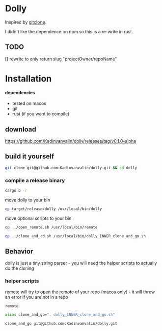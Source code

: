 # Dolly

Inspired by [gitclone](https://github.com/khoberg/gitclone).

I didn't like the dependence on npm so this is a re-write in rust. 
## TODO
[] rewrite to only return slug "projectOwner/repoName"
# Installation
#### dependencies
- tested on macos
- git
- rust (if you want to compile)


## download 
https://github.com/Kadinvanvalin/dolly/releases/tag/v0.1.0-alpha

## build it yourself
```bash
git clone git@github.com:Kadinvanvalin/dolly.git && cd dolly
```
### compile a release binary
```bash
cargo b -r
```
move dolly to your bin
```bash 
cp target/release/dolly /usr/local/bin/dolly
```
move optional scripts to your bin
```bash 
cp  ./open_remote.sh /usr/local/bin/remote
```
```bash 
cp  ./clone_and_cd.sh /usr/local/bin/dolly_INNER_clone_and_go.sh
```
## Behavior

dolly is just a tiny string parser - you will need the helper scripts to actually do the cloning


### helper scripts

remote will try to open the remote of your repo (macos only) - it will throw an error if you are not in a repo

```bash
remote
```



```bash
alias clone_and_go=". dolly_INNER_clone_and_go.sh"
```
```bash
clone_and_go git@github.com:Kadinvanvalin/dolly.git
```
